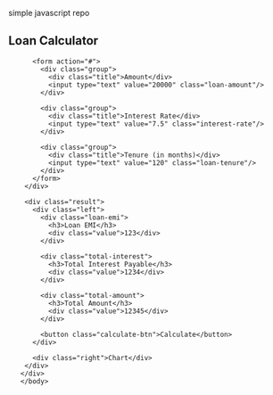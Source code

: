 simple javascript repo
<!DOCTYPE html>
<html>
    <head>
        <meta charset="UTF-8" />
        <meta http-equiv="X-UA-Compatible" content="IE=edge" />
        <meta name="viewport" content="width=device-width, initial-scale=1.0">
        <title></title>
    </head>
     <body>
       <div class="loan-calculator">
        <div class="top">
          <h2>Loan Calculator</h2>

          <form action="#">
            <div class="group">
              <div class="title">Amount</div>
              <input type="text" value="20000" class="loan-amount"/>
            </div>

            <div class="group">
              <div class="title">Interest Rate</div>
              <input type="text" value="7.5" class="interest-rate"/>
            </div>

            <div class="group">
              <div class="title">Tenure (in months)</div>
              <input type="text" value="120" class="loan-tenure"/>
            </div>
          </form>
        </div>

        <div class="result">
          <div class="left">
            <div class="loan-emi">
              <h3>Loan EMI</h3>
              <div class="value">123</div>
            </div>

            <div class="total-interest">
              <h3>Total Interest Payable</h3>
              <div class="value">1234</div>
            </div>

            <div class="total-amount">
              <h3>Total Amount</h3>
              <div class="value">12345</div>
            </div>

            <button class="calculate-btn">Calculate</button>
          </div>

          <div class="right">Chart</div>
        </div>
       </div>
       </body>
</html>

